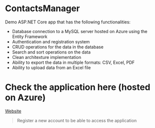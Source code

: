 # ContactsManager
Demo ASP.NET Core app that has the following functionalities:
- Database connection to a MySQL server hosted on Azure using the Entity Framework
- Authentication and registration system
- CRUD operations for the data in the database
- Search and sort operations on the data
- Clean architexture implementation
- Ability to export the data in multiple formats: CSV, Excel, PDF
- Ability to upload data from an Excel file

# Check the application here (hosted on Azure)
[Website](contactsmanagerui20230410135116.azurewebsites.net)

> Register a new account to be able to access the application 
